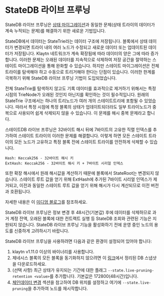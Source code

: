 # StateDB 라이브 프루닝

StateDB 라이브 프루닝은 [상태 마이그레이션](state-migration.md)과 동일한 문제(상태 트라이의 데이터가 계속 누적되는 문제)를 해결하기 위한 새로운 기법입니다.

StateDB에서 데이터는 StateTrie라는 데이터 구조에 저장됩니다. 블록에서 상태 데이터가 변경되면 트라이 내의 여러 노드가 수정되고 새로운 데이터 또는 업데이트된 데이터가 저장됩니다. Klaytn 네트워크가 계속 확장됨에 따라 데이터의 양은 그에 따라 증가합니다. 이러한 문제는 오래된 데이터를 지속적으로 삭제하여 저장 공간을 절약하는 스테이트 마이그레이션을 통해 완화할 수 있습니다. 하지만 스테이트 마이그레이션은 전체 트라이를 탐색해야 하고 수동으로 트리거해야 한다는 단점이 있습니다. 이러한 한계를 극복하기 위해 StateDB 라이브 프루닝 기법이 도입되었습니다.

전체 StateTrie를 탐색하지 않고도 기록 데이터를 효과적으로 제거하기 위해서는 특정 시점의 TrieNode가 오래된 것인지 아닌지를 확인하는 것이 필수적입니다. 원래의 StateTrie 구조에서는 하나의 트리노드가 여러 개의 스테이트트리에 포함될 수 있었습니다. 따라서 특정 시점에 특정 블록의 상태가 업데이트되더라도 일부 트라이노드가 중복으로 사용되어 쉽게 삭제되지 않을 수 있습니다. 이 문제를 해시 중복 문제라고 합니다.

스테이트DB 라이브 프루닝은 32바이트 해시 뒤에 7바이트의 고유한 직렬 인덱스를 추가하여 스테이트 트라이의 이러한 문제를 해결합니다. 이렇게 하면 모든 스테이트 트라이의 모든 노드가 고유하고 특정 블록 전에 스테이트 트라이를 안전하게 삭제할 수 있습니다.

```
Hash: Keccak256 - 32바이트 해시 키
ExtHash: Keccak256 - 32바이트 해시 키 + 7바이트 시리얼 인덱스
```

또한 확장 해시에서 원래 해시값을 계산하기 때문에 블록에서 StateRoot는 변경되지 않습니다. 스테이트 루트 값을 얻기 위해 ExtHash에 추가된 7바이트 시리얼 인덱스가 제거되고, 이전과 동일한 스테이트 루트 값을 얻기 위해 해시가 다시 계산되므로 이전 버전과 호환됩니다.

자세한 내용은 이 [미디엄 블로그](https://medium.com/klaytn/strong-efficient-management-of-blockchain-data-capacity-with-statedb-live-pruning-strong-6aaa09b05f91)를 참조하세요.

StateDB 라이브 프루닝은 정보 변경 후 48시간(기본값) 후에 데이터를 삭제하므로 과거 계정 잔액, 오래된 블록에 대한 컨트랙트 실행 등 StateDB 조회와 관련된 기능은 지원되지 않습니다. StateDB 라이브 프루닝 기능을 활성화하기 전에 운영 중인 노드의 용도를 신중하게 고려하시기 바랍니다.

StateDB 라이브 프루닝을 사용하려면 다음과 같은 환경이 설정되어 있어야 합니다:

1. klaytn v1.11.0 이상의 바이너리를 사용합니다.
2. 제네시스 블록의 모든 블록을 동기화하지 않으려면 이 [링크](https://packages.klaytn.net/cypress/pruning-chaindata/)에서 정리된 DB 스냅샷을 다운로드하세요.
3. (선택 사항) 최근 상태가 유지되는 기간에 대한 플래그 `--state.live-pruning-retention <value>`를 추가합니다. 기본값은 172800(48시간)입니다.
4. [체인데이터 변경](../../misc/operation/chaindata-change.md) 섹션을 참고하여 DB 위치를 설정하고 여기에 `--state.live-pruning`을 추가하여 노드를 재시작합니다.
